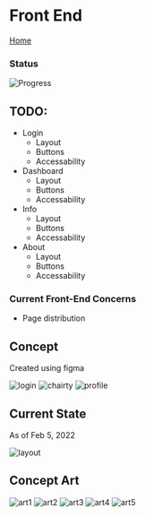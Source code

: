 # Front End

[Home](index.md)

### Status

![Progress](https://progress-bar.dev/25/?scale=100&title=progress&width=1000&color=856A5D&suffix=%)

## TODO:

- Login
  - Layout
  - Buttons
  - Accessability
- Dashboard
  - Layout
  - Buttons
  - Accessability
- Info
  - Layout
  - Buttons
  - Accessability
- About
  - Layout
  - Buttons
  - Accessability

### Current Front-End Concerns

- Page distribution

## Concept

Created using figma

![login](./misc/login_mock.PNG)
![chairty](./misc/chairty_mock.PNG)
![profile](./misc/profile.PNG)

## Current State

As of Feb 5, 2022

![layout](./misc/Info_layout.PNG)

## Concept Art

![art1](./misc/artconcept1.jpg)
![art2](./misc/artconcept2.jpg)
![art3](./misc/brand_concept1.png)
![art4](./misc/brand_concept2.png)
![art5](./misc/brand_concept3.png)
